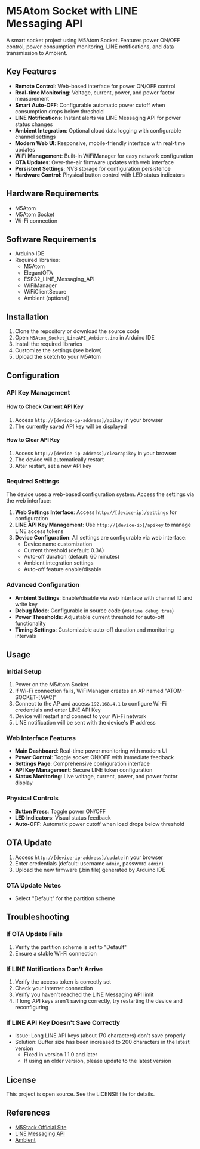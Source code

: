 # M5Atom Socket with LINE Messaging API
A smart socket project using M5Atom Socket. Features power ON/OFF control, power consumption monitoring, LINE notifications, and data transmission to Ambient.

## Key Features

- **Remote Control**: Web-based interface for power ON/OFF control
- **Real-time Monitoring**: Voltage, current, power, and power factor measurement
- **Smart Auto-OFF**: Configurable automatic power cutoff when consumption drops below threshold
- **LINE Notifications**: Instant alerts via LINE Messaging API for power status changes
- **Ambient Integration**: Optional cloud data logging with configurable channel settings
- **Modern Web UI**: Responsive, mobile-friendly interface with real-time updates
- **WiFi Management**: Built-in WiFiManager for easy network configuration
- **OTA Updates**: Over-the-air firmware updates with web interface
- **Persistent Settings**: NVS storage for configuration persistence
- **Hardware Control**: Physical button control with LED status indicators

## Hardware Requirements

- M5Atom
- M5Atom Socket
- Wi-Fi connection

## Software Requirements

- Arduino IDE
- Required libraries:
  - M5Atom
  - ElegantOTA
  - ESP32_LINE_Messaging_API
  - WiFiManager
  - WiFiClientSecure
  - Ambient (optional)

## Installation

1. Clone the repository or download the source code
2. Open `M5Atom_Socket_LineAPI_Ambient.ino` in Arduino IDE
3. Install the required libraries
4. Customize the settings (see below)
5. Upload the sketch to your M5Atom

## Configuration

### API Key Management

#### How to Check Current API Key

1. Access `http://[device-ip-address]/apikey` in your browser
2. The currently saved API key will be displayed

#### How to Clear API Key

1. Access `http://[device-ip-address]/clearapikey` in your browser
2. The device will automatically restart
3. After restart, set a new API key

### Required Settings

The device uses a web-based configuration system. Access the settings via the web interface:

1. **Web Settings Interface**: Access `http://[device-ip]/settings` for configuration
2. **LINE API Key Management**: Use `http://[device-ip]/apikey` to manage LINE access tokens
3. **Device Configuration**: All settings are configurable via web interface:
   - Device name customization
   - Current threshold (default: 0.3A)
   - Auto-off duration (default: 60 minutes)
   - Ambient integration settings
   - Auto-off feature enable/disable

### Advanced Configuration

- **Ambient Settings**: Enable/disable via web interface with channel ID and write key
- **Debug Mode**: Configurable in source code (`#define debug true`)
- **Power Thresholds**: Adjustable current threshold for auto-off functionality
- **Timing Settings**: Customizable auto-off duration and monitoring intervals

## Usage

### Initial Setup
1. Power on the M5Atom Socket
2. If Wi-Fi connection fails, WiFiManager creates an AP named "ATOM-SOCKET-[MAC]"
3. Connect to the AP and access `192.168.4.1` to configure Wi-Fi credentials and enter LINE API Key
4. Device will restart and connect to your Wi-Fi network
5. LINE notification will be sent with the device's IP address

### Web Interface Features
- **Main Dashboard**: Real-time power monitoring with modern UI
- **Power Control**: Toggle socket ON/OFF with immediate feedback
- **Settings Page**: Comprehensive configuration interface
- **API Key Management**: Secure LINE token configuration
- **Status Monitoring**: Live voltage, current, power, and power factor display

### Physical Controls
- **Button Press**: Toggle power ON/OFF
- **LED Indicators**: Visual status feedback
- **Auto-OFF**: Automatic power cutoff when load drops below threshold

## OTA Update

1. Access `http://[device-ip-address]/update` in your browser
2. Enter credentials (default: username `admin`, password `admin`)
3. Upload the new firmware (.bin file) generated by Arduino IDE

### OTA Update Notes

- Select "Default" for the partition scheme

## Troubleshooting

### If OTA Update Fails

1. Verify the partition scheme is set to "Default"
2. Ensure a stable Wi-Fi connection

### If LINE Notifications Don't Arrive

1. Verify the access token is correctly set
2. Check your internet connection
3. Verify you haven't reached the LINE Messaging API limit
4. If long API keys aren't saving correctly, try restarting the device and reconfiguring

### If LINE API Key Doesn't Save Correctly

- Issue: Long LINE API keys (about 170 characters) don't save properly
- Solution: Buffer size has been increased to 200 characters in the latest version
  - Fixed in version 1.1.0 and later
  - If using an older version, please update to the latest version

## License

This project is open source. See the LICENSE file for details.

## References

- [M5Stack Official Site](https://m5stack.com/)
- [LINE Messaging API](https://developers.line.biz/en/services/messaging-api/)
- [Ambient](https://ambidata.io/)
